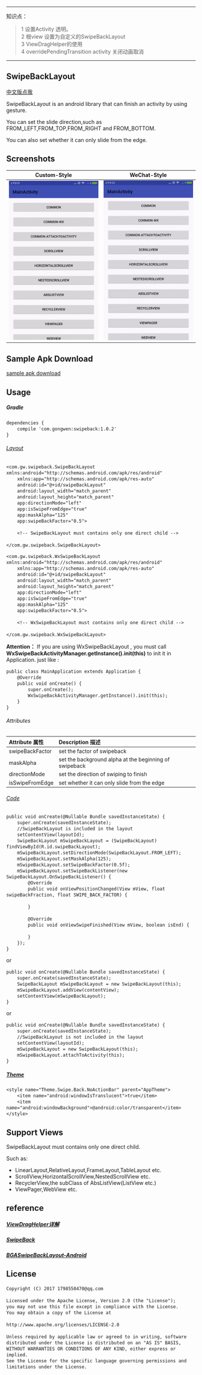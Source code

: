 
 ___
 知识点：
  >1 设置Activity 透明。  
  2 根view 设置为自定义的SwipeBackLayout  
  3 ViewDragHelper的使用  
  4 overridePendingTransition activity 关闭动画取消  
___


SwipeBackLayout
---
[中文版点我](README-CN.md)

SwipeBackLayout is an android library that can finish an activity by using gesture.

You can set the slide direction,such as FROM_LEFT,FROM_TOP,FROM_RIGHT and FROM_BOTTOM.

You can also set whether it can only slide from the edge.
## Screenshots

| Custom-Style | WeChat-Style |
| ------------ | ------------- |
| ![SwipeBackLayoutDemo](screenshot/screenshot1.gif) | ![SwipeBackLayoutDemo-WeChat](screenshot/screenshot2.gif)  |

Sample Apk Download
---
[sample apk download](https://github.com/gongwen/SwipeBackLayout/raw/master/sample-apks/app-debug-1.0.2.apk)

Usage
---
##### Gradle
```
dependencies {
    compile 'com.gongwen:swipeback:1.0.2'
}
```
###### [Layout](app/src/main/res/layout/activity_common.xml)
```
<com.gw.swipeback.SwipeBackLayout xmlns:android="http://schemas.android.com/apk/res/android"
    xmlns:app="http://schemas.android.com/apk/res-auto"
    android:id="@+id/swipeBackLayout"
    android:layout_width="match_parent"
    android:layout_height="match_parent"
    app:directionMode="left"
    app:isSwipeFromEdge="true"
    app:maskAlpha="125"
    app:swipeBackFactor="0.5">

	<!-- SwipeBackLayout must contains only one direct child -->

</com.gw.swipeback.SwipeBackLayout>
```

```
<com.gw.swipeback.WxSwipeBackLayout xmlns:android="http://schemas.android.com/apk/res/android"
    xmlns:app="http://schemas.android.com/apk/res-auto"
    android:id="@+id/swipeBackLayout"
    android:layout_width="match_parent"
    android:layout_height="match_parent"
    app:directionMode="left"
    app:isSwipeFromEdge="true"
    app:maskAlpha="125"
    app:swipeBackFactor="0.5">

	<!-- WxSwipeBackLayout must contains only one direct child -->

</com.gw.swipeback.WxSwipeBackLayout>

```
**Attention：**
If you are using WxSwipeBackLayout , you must call **WxSwipeBackActivityManager.getInstance().init(this)** to init it in Application.
just like :
```
public class MainApplication extends Application {
    @Override
    public void onCreate() {
        super.onCreate();
        WxSwipeBackActivityManager.getInstance().init(this);
    }
}
```

###### Attributes
| Attribute 属性          | Description 描述 |
|:---				     |:---|
| swipeBackFactor        |    set the factor of swipeback       |
| maskAlpha        | set the background alpha at the beginning of swipeback            |
| directionMode         |  set the direction of swiping to finish          |
| isSwipeFromEdge         | set whether it can only slide from the edge          |

###### [Code](app/src/main/java/com/gw/swipebacksample/activity/CommonAttachToActivity.java)
```
public void onCreate(@Nullable Bundle savedInstanceState) {
    super.onCreate(savedInstanceState);
    //SwipeBackLayout is included in the layout
    setContentView(layoutId);
    SwipeBackLayout mSwipeBackLayout = (SwipeBackLayout) findViewById(R.id.swipeBackLayout);
    mSwipeBackLayout.setDirectionMode(SwipeBackLayout.FROM_LEFT);
    mSwipeBackLayout.setMaskAlpha(125);
    mSwipeBackLayout.setSwipeBackFactor(0.5f);
    mSwipeBackLayout.setSwipeBackListener(new SwipeBackLayout.OnSwipeBackListener() {
        @Override
        public void onViewPositionChanged(View mView, float swipeBackFraction, float SWIPE_BACK_FACTOR) {
            
        }
    
        @Override
        public void onViewSwipeFinished(View mView, boolean isEnd) {
    
        }
    });
}
```
or
```
public void onCreate(@Nullable Bundle savedInstanceState) {
    super.onCreate(savedInstanceState);
    SwipeBackLayout mSwipeBackLayout = new SwipeBackLayout(this);
    mSwipeBackLayout.addView(contentView);
    setContentView(mSwipeBackLayout);
}
```
or
```
public void onCreate(@Nullable Bundle savedInstanceState) {
    super.onCreate(savedInstanceState);
    //SwipeBackLayout is not included in the layout
    setContentView(layoutId);
    mSwipeBackLayout = new SwipeBackLayout(this);
    mSwipeBackLayout.attachToActivity(this);
}
```
##### [Theme](app/src/main/res/values/styles.xml)
```
<style name="Theme.Swipe.Back.NoActionBar" parent="AppTheme">
    <item name="android:windowIsTranslucent">true</item>
    <item name="android:windowBackground">@android:color/transparent</item>
</style>
```

Support Views
---
SwipeBackLayout must contains only one direct child.

Such as:
* LinearLayout,RelativeLayout,FrameLayout,TableLayout etc.
* ScrollView,HorizontalScrollView,NestedScrollView etc.
* RecyclerView,the subClass of AbsListView(ListView etc.)
* ViewPager,WebView etc.

reference
---
##### [ViewDragHelper详解](http://www.jcodecraeer.com/a/anzhuokaifa/androidkaifa/2014/0911/1680.html)
##### [SwipeBack](https://github.com/liuguangqiang/SwipeBack/)
##### [BGASwipeBackLayout-Android](https://github.com/bingoogolapple/BGASwipeBackLayout-Android)
License
---
    Copyright (C) 2017 1798550470@qq.com

    Licensed under the Apache License, Version 2.0 (the "License");
    you may not use this file except in compliance with the License.
    You may obtain a copy of the License at

    http://www.apache.org/licenses/LICENSE-2.0

    Unless required by applicable law or agreed to in writing, software
    distributed under the License is distributed on an "AS IS" BASIS,
    WITHOUT WARRANTIES OR CONDITIONS OF ANY KIND, either express or implied.
    See the License for the specific language governing permissions and
    limitations under the License.
